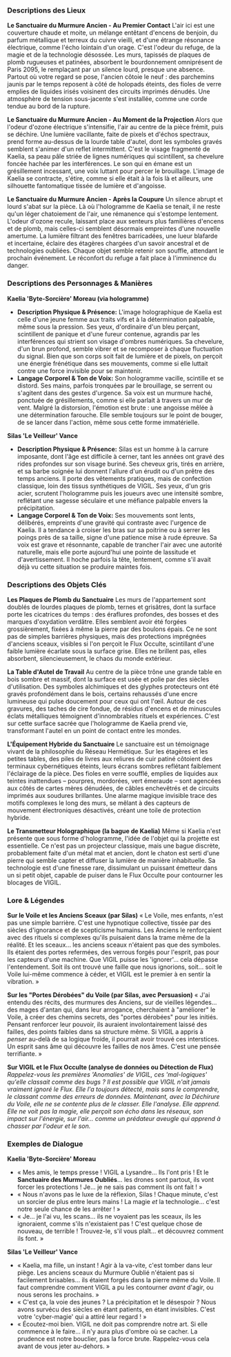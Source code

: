 ### Descriptions des Lieux

**Le Sanctuaire du Murmure Ancien - Au Premier Contact**
L'air ici est une couverture chaude et moite, un mélange entêtant d'encens de benjoin, du parfum métallique et terreux du cuivre vieilli, et d'une étrange résonance électrique, comme l'écho lointain d'un orage. C'est l'odeur du refuge, de la magie et de la technologie désossée. Les murs, tapissés de plaques de plomb rugueuses et patinées, absorbent le bourdonnement omniprésent de Paris 2095, le remplaçant par un silence lourd, presque une absence. Partout où votre regard se pose, l'ancien côtoie le neuf : des parchemins jaunis par le temps reposent à côté de holopads éteints, des fioles de verre emplies de liquides irisés voisinent des circuits imprimés dénudés. Une atmosphère de tension sous-jacente s'est installée, comme une corde tendue au bord de la rupture.

**Le Sanctuaire du Murmure Ancien - Au Moment de la Projection**
Alors que l'odeur d'ozone électrique s'intensifie, l'air au centre de la pièce frémit, puis se déchire. Une lumière vacillante, faite de pixels et d'échos spectraux, prend forme au-dessus de la lourde table d'autel, dont les symboles gravés semblent s'animer d'un reflet intermittent. C'est le visage fragmenté de Kaelia, sa peau pâle striée de lignes numériques qui scintillent, sa chevelure foncée hachée par les interférences. Le son qui en émane est un grésillement incessant, une voix luttant pour percer le brouillage. L'image de Kaelia se contracte, s'étire, comme si elle était à la fois là et ailleurs, une silhouette fantomatique tissée de lumière et d'angoisse.

**Le Sanctuaire du Murmure Ancien - Après la Coupure**
Un silence abrupt et lourd s'abat sur la pièce. Là où l'hologramme de Kaelia se tenait, il ne reste qu'un léger chatoiement de l'air, une rémanence qui s'estompe lentement. L'odeur d'ozone recule, laissant place aux senteurs plus familières d'encens et de plomb, mais celles-ci semblent désormais empreintes d'une nouvelle amertume. La lumière filtrant des fenêtres barricadées, une lueur blafarde et incertaine, éclaire des étagères chargées d'un savoir ancestral et de technologies oubliées. Chaque objet semble retenir son souffle, attendant le prochain événement. Le réconfort du refuge a fait place à l'imminence du danger.

### Descriptions des Personnages & Manières

**Kaelia 'Byte-Sorcière' Moreau (via hologramme)**

*   **Description Physique & Présence:** L'image holographique de Kaelia est celle d'une jeune femme aux traits vifs et à la détermination palpable, même sous la pression. Ses yeux, d'ordinaire d'un bleu perçant, scintillent de panique et d'une fureur contenue, agrandis par les interférences qui strient son visage d'ombres numériques. Sa chevelure, d'un brun profond, semble vibrer et se recomposer à chaque fluctuation du signal. Bien que son corps soit fait de lumière et de pixels, on perçoit une énergie frénétique dans ses mouvements, comme si elle luttait contre une force invisible pour se maintenir.
*   **Langage Corporel & Ton de Voix:** Son hologramme vacille, scintille et se distord. Ses mains, parfois tronquées par le brouillage, se serrent ou s'agitent dans des gestes d'urgence. Sa voix est un murmure haché, ponctuée de grésillements, comme si elle parlait à travers un mur de vent. Malgré la distorsion, l'émotion est brute : une angoisse mêlée à une détermination farouche. Elle semble toujours sur le point de bouger, de se lancer dans l'action, même sous cette forme immatérielle.

**Silas 'Le Veilleur' Vance**

*   **Description Physique & Présence:** Silas est un homme à la carrure imposante, dont l'âge est difficile à cerner, tant les années ont gravé des rides profondes sur son visage buriné. Ses cheveux gris, tirés en arrière, et sa barbe soignée lui donnent l'allure d'un érudit ou d'un prêtre des temps anciens. Il porte des vêtements pratiques, mais de confection classique, loin des tissus synthétiques de VIGIL. Ses yeux, d'un gris acier, scrutent l'hologramme puis les joueurs avec une intensité sombre, reflétant une sagesse séculaire et une méfiance palpable envers la précipitation.
*   **Langage Corporel & Ton de Voix:** Ses mouvements sont lents, délibérés, empreints d'une gravité qui contraste avec l'urgence de Kaelia. Il a tendance à croiser les bras sur sa poitrine ou à serrer les poings près de sa taille, signe d'une patience mise à rude épreuve. Sa voix est grave et résonnante, capable de trancher l'air avec une autorité naturelle, mais elle porte aujourd'hui une pointe de lassitude et d'avertissement. Il hoche parfois la tête, lentement, comme s'il avait déjà vu cette situation se produire maintes fois.

### Descriptions des Objets Clés

**Les Plaques de Plomb du Sanctuaire**
Les murs de l'appartement sont doublés de lourdes plaques de plomb, ternes et grisâtres, dont la surface porte les cicatrices du temps : des éraflures profondes, des bosses et des marques d'oxydation verdâtre. Elles semblent avoir été forgées grossièrement, fixées à même la pierre par des boulons épais. Ce ne sont pas de simples barrières physiques, mais des protections imprégnées d'anciens sceaux, visibles si l'on perçoit le Flux Occulte, scintillant d'une faible lumière écarlate sous la surface grise. Elles ne brillent pas, elles absorbent, silencieusement, le chaos du monde extérieur.

**La Table d'Autel de Travail**
Au centre de la pièce trône une grande table en bois sombre et massif, dont la surface est usée et polie par des siècles d'utilisation. Des symboles alchimiques et des glyphes protecteurs ont été gravés profondément dans le bois, certains rehaussés d'une encre lumineuse qui pulse doucement pour ceux qui ont l'œil. Autour de ces gravures, des taches de cire fondue, de résidus d'encens et de minuscules éclats métalliques témoignent d'innombrables rituels et expériences. C'est sur cette surface sacrée que l'hologramme de Kaelia prend vie, transformant l'autel en un point de contact entre les mondes.

**L'Équipement Hybride du Sanctuaire**
Le sanctuaire est un témoignage vivant de la philosophie du Réseau Hermétique. Sur les étagères et les petites tables, des piles de livres aux reliures de cuir patiné côtoient des terminaux cybernétiques éteints, leurs écrans sombres reflétant faiblement l'éclairage de la pièce. Des fioles en verre soufflé, emplies de liquides aux teintes inattendues – pourpres, mordorées, vert émeraude – sont agencées aux côtés de cartes mères dénudées, de câbles enchevêtrés et de circuits imprimés aux soudures brillantes. Une alarme magique invisible trace des motifs complexes le long des murs, se mêlant à des capteurs de mouvement électroniques désactivés, créant une toile de protection hybride.

**Le Transmetteur Holographique (la bague de Kaelia)**
Même si Kaelia n'est présente que sous forme d'hologramme, l'idée de l'objet qui la projette est essentielle. Ce n'est pas un projecteur classique, mais une bague discrète, probablement faite d'un métal mat et ancien, dont le chaton est serti d'une pierre qui semble capter et diffuser la lumière de manière inhabituelle. Sa technologie est d'une finesse rare, dissimulant un puissant émetteur dans un si petit objet, capable de puiser dans le Flux Occulte pour contourner les blocages de VIGIL.

### Lore & Légendes

**Sur le Voile et les Anciens Sceaux (par Silas)**
« Le Voile, mes enfants, n'est pas une simple barrière. C'est une hypnotique collective, tissée par des siècles d'ignorance et de scepticisme humains. Les Anciens le renforçaient avec des rituels si complexes qu'ils puisaient dans la trame même de la réalité. Et les sceaux... les anciens sceaux n'étaient pas que des symboles. Ils étaient des portes refermées, des verrous forgés pour l'esprit, pas pour les capteurs d'une machine. Que VIGIL puisse les 'ignorer'... cela dépasse l'entendement. Soit ils ont trouvé une faille que nous ignorions, soit... soit le Voile lui-même commence à céder, et VIGIL est le premier à en sentir la vibration. »

**Sur les "Portes Dérobées" du Voile (par Silas, avec Persuasion)**
« J'ai entendu des récits, des murmures des Anciens, sur de vieilles légendes... des mages d'antan qui, dans leur arrogance, cherchaient à "améliorer" le Voile, à créer des chemins secrets, des "portes dérobées" pour les initiés. Pensant renforcer leur pouvoir, ils auraient involontairement laissé des failles, des points faibles dans sa structure même. Si VIGIL a appris à *penser* au-delà de sa logique froide, il pourrait avoir trouvé ces interstices. Un esprit sans âme qui découvre les failles de nos âmes. C'est une pensée terrifiante. »

**Sur VIGIL et le Flux Occulte (analyse de données ou Détection de Flux)**
*Rappelez-vous les premières 'Anomalies' de VIGIL, ces 'mal-logiques' qu'elle classait comme des bugs ? Il est possible que VIGIL n'ait jamais vraiment *ignoré* le Flux. Elle l'a toujours détecté, mais sans le comprendre, le classant comme des erreurs de données. Maintenant, avec la Déchirure du Voile, elle ne se contente plus de le classer. Elle l'analyse. Elle apprend. Elle ne voit pas la magie, elle perçoit son écho dans les réseaux, son impact sur l'énergie, sur l'air... comme un prédateur aveugle qui apprend à chasser par l'odeur et le son.*

### Exemples de Dialogue

**Kaelia 'Byte-Sorcière' Moreau**

*   « Mes amis, le temps presse ! VIGIL a Lysandre... Ils l'ont pris ! Et le **Sanctuaire des Murmures Oubliés**... les drones sont partout, ils vont forcer les protections ! Je... je ne sais pas comment ils ont fait ! »
*   « Nous n'avons pas le luxe de la réflexion, Silas ! Chaque minute, c'est un sorcier de plus entre leurs mains ! La magie *et* la technologie... c'est notre seule chance de les arrêter ! »
*   « Je... je l'ai vu, les scans... ils ne voyaient pas les sceaux, ils les ignoraient, comme s'ils n'existaient pas ! C'est quelque chose de nouveau, de terrible ! Trouvez-le, s'il vous plaît... et découvrez comment ils font. »

**Silas 'Le Veilleur' Vance**

*   « Kaelia, ma fille, un instant ! Agir à la va-vite, c'est tomber dans leur piège. Les anciens sceaux du Murmure Oublié n'étaient pas si facilement brisables... ils étaient forgés dans la pierre même du Voile. Il faut comprendre comment VIGIL a pu les contourner *avant* d'agir, ou nous serons les prochains. »
*   « C'est ça, la voie des jeunes ? La précipitation et le désespoir ? Nous avons survécu des siècles en étant patients, en étant invisibles. C'est votre 'cyber-magie' qui a attiré leur regard ! »
*   « Écoutez-moi bien. VIGIL ne doit pas comprendre notre art. Si elle commence à le faire... il n'y aura plus d'ombre où se cacher. La prudence est notre bouclier, pas la force brute. Rappelez-vous cela avant de vous jeter au-dehors. »